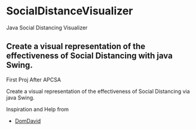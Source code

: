 # SocialDistanceVisualizer
Java Social Distancing Visualizer

Create a visual representation of the effectiveness of Social Distancing with java Swing.
------

First Proj After APCSA

Create a visual representation of the effectiveness of Social Distancing via java Swing.

Inspiration and Help from
 - [DomDavid](https://www.youtube.com/watch?v=0UdlEHjm-gU)
